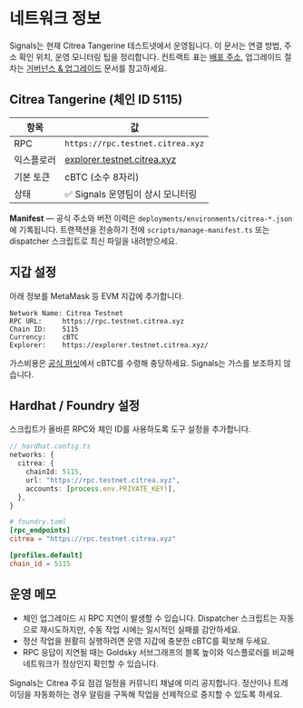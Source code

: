 # 네트워크 정보

Signals는 현재 Citrea Tangerine 테스트넷에서 운영됩니다. 이 문서는 연결 방법, 주소 확인 위치, 운영 모니터링 팁을 정리합니다. 컨트랙트 표는 [배포 주소](../addresses/index.md), 업그레이드 절차는 [거버넌스 & 업그레이드](../governance/upgrades.md) 문서를 참고하세요.

## Citrea Tangerine (체인 ID 5115)

| 항목 | 값 |
| --- | --- |
| RPC | `https://rpc.testnet.citrea.xyz` |
| 익스플로러 | [explorer.testnet.citrea.xyz](https://explorer.testnet.citrea.xyz/) |
| 기본 토큰 | cBTC (소수 8자리) |
| 상태 | ✅ Signals 운영팀이 상시 모니터링 |

**Manifest** — 공식 주소와 버전 이력은 `deployments/environments/citrea-*.json`에 기록됩니다. 트랜잭션을 전송하기 전에 `scripts/manage-manifest.ts` 또는 dispatcher 스크립트로 최신 파일을 내려받으세요.

## 지갑 설정

아래 정보를 MetaMask 등 EVM 지갑에 추가합니다.

```text
Network Name: Citrea Testnet
RPC URL:     https://rpc.testnet.citrea.xyz
Chain ID:    5115
Currency:    cBTC
Explorer:    https://explorer.testnet.citrea.xyz/
```

가스비용은 [공식 퍼싯](https://faucet.testnet.citrea.xyz/)에서 cBTC를 수령해 충당하세요. Signals는 가스를 보조하지 않습니다.

## Hardhat / Foundry 설정

스크립트가 올바른 RPC와 체인 ID를 사용하도록 도구 설정을 추가합니다.

```ts
// hardhat.config.ts
networks: {
  citrea: {
    chainId: 5115,
    url: "https://rpc.testnet.citrea.xyz",
    accounts: [process.env.PRIVATE_KEY!],
  },
}
```

```toml
# foundry.toml
[rpc_endpoints]
citrea = "https://rpc.testnet.citrea.xyz"

[profiles.default]
chain_id = 5115
```

## 운영 메모

- 체인 업그레이드 시 RPC 지연이 발생할 수 있습니다. Dispatcher 스크립트는 자동으로 재시도하지만, 수동 작업 시에는 일시적인 실패를 감안하세요.
- 정산 작업을 원활히 실행하려면 운영 지갑에 충분한 cBTC를 확보해 두세요.
- RPC 응답이 지연될 때는 Goldsky 서브그래프의 블록 높이와 익스플로러를 비교해 네트워크가 정상인지 확인할 수 있습니다.

Signals는 Citrea 주요 점검 일정을 커뮤니티 채널에 미리 공지합니다. 정산이나 트레이딩을 자동화하는 경우 알림을 구독해 작업을 선제적으로 중지할 수 있도록 하세요.
